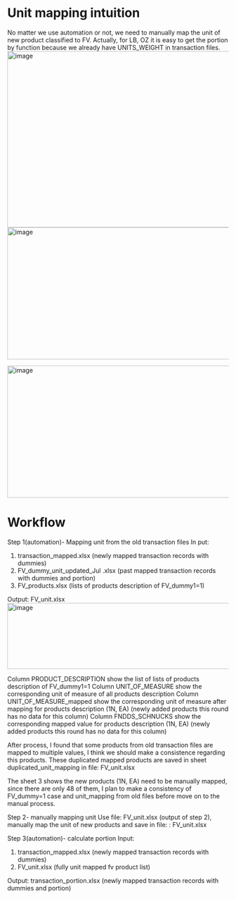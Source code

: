 # Unit mapping intuition
No matter we use automation or not, we need to manually map the unit of new product classified to FV.
Actually, for LB, OZ it is easy to get the portion by function because we already have UNITS_WEIGHT in transaction files.
<img width="800" height="400" alt="image" src="https://github.com/user-attachments/assets/d9386291-ca32-4826-a78d-ae911b199056" />
<img width="900" height="300" alt="image" src="https://github.com/user-attachments/assets/2abd5856-6012-422f-9478-b65711e99880" />


<img width="800" height="300" alt="image" src="https://github.com/user-attachments/assets/52d188d5-7c1b-4b60-83f0-4233c284ca93" />




# Workflow
Step 1(automation)- Mapping unit from the old transaction files
In put:  
1.	transaction_mapped.xlsx (newly mapped transaction records with dummies)
2.	FV_dummy_unit_updated_Jul .xlsx (past mapped transaction records with dummies and portion)
3.	FV_products.xlsx (lists of products description of FV_dummy1=1)

Output:
FV_unit.xlsx 
 <img width="800" height="150" alt="image" src="https://github.com/user-attachments/assets/f17a29f1-dba4-4e36-97f8-5114cef5d69d" />

Column PRODUCT_DESCRIPTION show the list of lists of products description of FV_dummy1=1
Column UNIT_OF_MEASURE show the corresponding unit of measure of all products description
Column UNIT_OF_MEASURE_mapped show the corresponding unit of measure after mapping for products description (1N, EA) (newly added products this round has no data for this column)
Column FNDDS_SCHNUCKS show the corresponding mapped value for products description (1N, EA) (newly added products this round has no data for this column)

After process, I found that some products from old transaction files are mapped to multiple  values, I think we should make a consistence regarding this products.
These duplicated mapped products are saved in sheet duplicated_unit_mapping in file: 
FV_unit.xlsx 


The sheet 3 shows the new products (1N, EA)  need to be manually mapped, since there are only 48 of them, I plan to make a consistency of FV_dummy=1 case and unit_mapping from old files before move on to the manual process.

Step 2- manually mapping unit
Use file: FV_unit.xlsx (output of step 2), manually map the unit of new products and save in file: : FV_unit.xlsx

Step 3(automation)- calculate portion
Input:
1.	transaction_mapped.xlsx (newly mapped transaction records with dummies)
2.	FV_unit.xlsx (fully unit mapped fv product list)

Output: transaction_portion.xlsx (newly mapped transaction records with dummies and portion)

